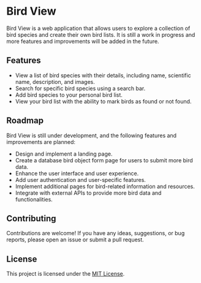 # Bird View

Bird View is a web application that allows users to explore a collection of bird species and create their own bird lists. It is still a work in progress and more features and improvements will be added in the future.

## Features

- View a list of bird species with their details, including name, scientific name, description, and images.
- Search for specific bird species using a search bar.
- Add bird species to your personal bird list.
- View your bird list with the ability to mark birds as found or not found.

## Roadmap

Bird View is still under development, and the following features and improvements are planned:

- Design and implement a landing page.
- Create a database bird object form page for users to submit more bird data.
- Enhance the user interface and user experience.
- Add user authentication and user-specific features.
- Implement additional pages for bird-related information and resources.
- Integrate with external APIs to provide more bird data and functionalities.

## Contributing

Contributions are welcome! If you have any ideas, suggestions, or bug reports, please open an issue or submit a pull request.

## License

This project is licensed under the [MIT License](LICENSE).